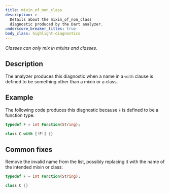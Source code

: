 ```yaml
---
title: mixin_of_non_class
description: >-
  Details about the mixin_of_non_class
  diagnostic produced by the Dart analyzer.
underscore_breaker_titles: true
body_class: highlight-diagnostics
---
```


_Classes can only mix in mixins and classes._

## Description

The analyzer produces this diagnostic when a name in a `with` clause is
defined to be something other than a mixin or a class.

## Example

The following code produces this diagnostic because `F` is defined to be a
function type:

```dart
typedef F = int Function(String);

class C with [!F!] {}
```

## Common fixes

Remove the invalid name from the list, possibly replacing it with the name
of the intended mixin or class:

```dart
typedef F = int Function(String);

class C {}
```
